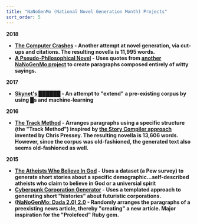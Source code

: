 ```yaml
---
title: "NaNoGenMo (National Novel Generation Month) Projects"
sort_order: 5
---
```

<strong>
<strong>2018</strong>
<ul>
  <li><a href="https://github.com/tra38/nanogenmo-2018">The Computer Crashes</a> - Another attempt at novel generation, via cut-ups and citations. The resulting novella is 11,995 words.</li>
  <li><a href="https://github.com/NaNoGenMo/2018/issues/92">A Pseudo-Philosophical Novel</a> - Uses quotes from <a href="https://github.com/NaNoGenMo/2018/issues/84">another NaNoGenMo project</a> to create paragraphs composed entirely of witty sayings.</li>
</ul>
<strong>2017</strong>
<ul>
  <li><a href="https://github.com/NaNoGenMo/2017/issues/5">Skynet's ██████</a> - An attempt to "extend" a pre-existing corpus by using █s and machine-learning</li>
</ul>
<strong>2016</strong>
<ul>
  <li><a href="https://github.com/NaNoGenMo/2016/issues/15">The Track Method</a> - Arranges paragraphs using a specific structure (the "Track Method") inspired by <a href="https://gist.github.com/cpressey/6324fff6ef0dfdf69b96">the Story Compiler approach</a> invented by Chris Pressey. The resulting novella is 13,606 words. However, since the corpus was old-fashioned, the generated text also seems old-fashioned as well.</li>
</ul>
<strong>2015</strong>
<ul>
  <li><a href="https://github.com/dariusk/NaNoGenMo-2015/issues/45">The Atheists Who Believe In God</a> - Uses a dataset (a Pew survey) to generate short stories about a specific demographic...self-described atheists who claim to believe in God or a universial spirit</li>
  <li><a href="https://github.com/dariusk/NaNoGenMo-2015/issues/168">Cyberpunk Corporation Generator</a> - Uses a templated approach to generating short "histories" about futuristic corporations.</li>
  <li><a href="https://github.com/dariusk/NaNoGenMo-2015/issues/180">(NaNoGenMo: Dada 2.0) 2.0</a> - Randomly arranges the paragraphs of a preexisting news article, thereby "creating" a new article. Major inspiration for the "Prolefeed" Ruby gem.</li>
</ul>
